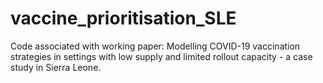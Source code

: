 # vaccine_prioritisation_SLE
 Code associated with working paper: Modelling COVID-19 vaccination strategies in settings with low supply and limited rollout capacity - a case study in Sierra Leone.
